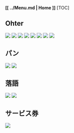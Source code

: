 **[[ ../Menu.md | Home ]]**
[TOC]
## Ohter
![](src/IMG_3069.JPG)
![](src/IMG_3070.JPG)
![](src/IMG_4776.PNG)
![](src/IMG_4777.PNG)
![](src/IMG_4839.PNG)
![](src/IMG_4840.PNG)
![](src/IMG_4841.JPG)
![](src/IMG_4842.JPG)
## パン
![](src/pann-1.JPG)
![](src/pann-2.JPG)
## 落語
![](src/rakugo-1.PNG)
![](src/rakugo-2.PNG)
## サービス券
![](src/sa-bisu.PNG)


